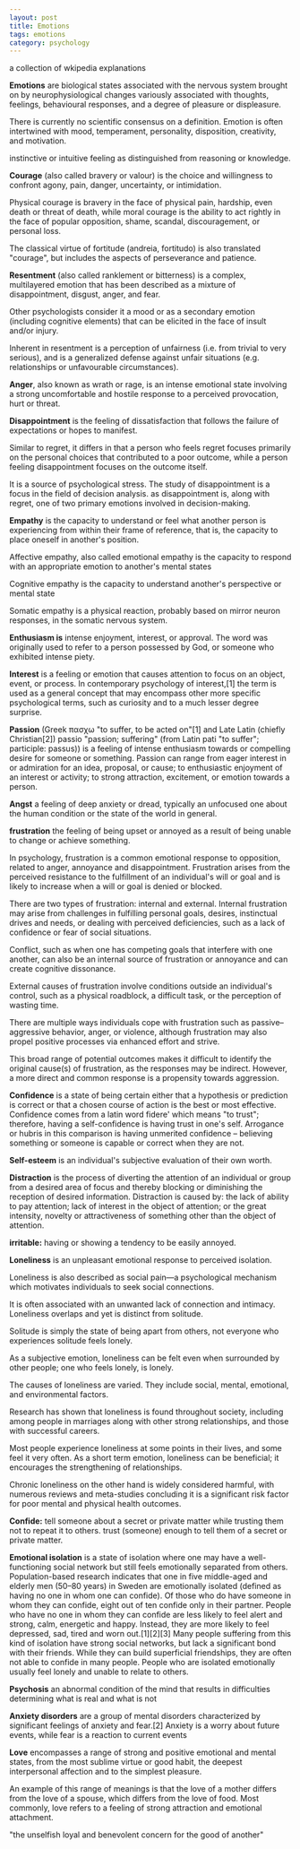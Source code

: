 ```yaml
---
layout: post
title: Emotions
tags: emotions
category: psychology
---
```


a collection of wkipedia explanations 

**Emotions** are biological states associated with the nervous system brought on by neurophysiological changes variously associated with thoughts, feelings, behavioural responses, and a degree of pleasure or displeasure.

 There is currently no scientific consensus on a definition. Emotion is often intertwined with mood, temperament, personality, disposition, creativity, and motivation.

instinctive or intuitive feeling as distinguished from reasoning or knowledge.



**Courage** (also called bravery or valour) is the choice and willingness to confront agony, pain, danger, uncertainty, or intimidation. 

Physical courage is bravery in the face of physical pain, hardship, even death or threat of death, while moral courage is the ability to act rightly in the face of popular opposition, shame, scandal, discouragement, or personal loss.

The classical virtue of fortitude (andreia, fortitudo) is also translated "courage", but includes the aspects of perseverance and patience.



**Resentment** (also called ranklement or bitterness) is a complex, multilayered emotion that has been described as a mixture of disappointment, disgust, anger, and fear.

 Other psychologists consider it a mood or as a secondary emotion (including cognitive elements) that can be elicited in the face of insult and/or injury.


Inherent in resentment is a perception of unfairness (i.e. from trivial to very serious), and is a generalized defense against unfair situations (e.g. relationships or unfavourable circumstances).


**Anger**, also known as wrath or rage, is an intense emotional state involving a strong uncomfortable and hostile response to a perceived provocation, hurt or threat.


**Disappointment** is the feeling of dissatisfaction that follows the failure of expectations or hopes to manifest. 

Similar to regret, it differs in that a person who feels regret focuses primarily on the personal choices that contributed to a poor outcome, while a person feeling disappointment focuses on the outcome itself.

It is a source of psychological stress. The study of disappointment is a focus in the field of decision analysis. as disappointment is, along with regret, one of two primary emotions involved in decision-making.



**Empathy** is the capacity to understand or feel what another person is experiencing from within their frame of reference, that is, the capacity to place oneself in another's position.

Affective empathy, also called emotional empathy is the capacity to respond with an appropriate emotion to another's mental states

Cognitive empathy is the capacity to understand another's perspective or mental state

Somatic empathy is a physical reaction, probably based on mirror neuron responses, in the somatic nervous system.



**Enthusiasm is** intense enjoyment, interest, or approval. The word was originally used to refer to a person possessed by God, or someone who exhibited intense piety.

**Interest** is a feeling or emotion that causes attention to focus on an object, event, or process. In contemporary psychology of interest,[1] the term is used as a general concept that may encompass other more specific psychological terms, such as curiosity and to a much lesser degree surprise.


**Passion** (Greek πασχω "to suffer, to be acted on"[1] and Late Latin (chiefly Christian[2]) passio "passion; suffering" (from Latin pati "to suffer"; participle: passus)) is a feeling of intense enthusiasm towards or compelling desire for someone or something. Passion can range from eager interest in or admiration for an idea, proposal, or cause; to enthusiastic enjoyment of an interest or activity; to strong attraction, excitement, or emotion towards a person.


**Angst** a feeling of deep anxiety or dread, typically an unfocused one about the human condition or the state of the world in general.

**frustration** the feeling of being upset or annoyed as a result of being unable to change or achieve something.

In psychology, frustration is a common emotional response to opposition, related to anger, annoyance and disappointment. Frustration arises from the perceived resistance to the fulfillment of an individual's will or goal and is likely to increase when a will or goal is denied or blocked.

 There are two types of frustration: internal and external. Internal frustration may arise from challenges in fulfilling personal goals, desires, instinctual drives and needs, or dealing with perceived deficiencies, such as a lack of confidence or fear of social situations. 

Conflict, such as when one has competing goals that interfere with one another, can also be an internal source of frustration or annoyance and can create cognitive dissonance. 

External causes of frustration involve conditions outside an individual's control, such as a physical roadblock, a difficult task, or the perception of wasting time.

There are multiple ways individuals cope with frustration such as passive–aggressive behavior, anger, or violence, although frustration may also propel positive processes via enhanced effort and strive.

This broad range of potential outcomes makes it difficult to identify the original cause(s) of frustration, as the responses may be indirect. However, a more direct and common response is a propensity towards aggression.


**Confidence** is a state of being certain either that a hypothesis or prediction is correct or that a chosen course of action is the best or most effective. Confidence comes from a latin word fidere' which means "to trust"; therefore, having a self-confidence is having trust in one's self. Arrogance or hubris in this comparison is having unmerited confidence – believing something or someone is capable or correct when they are not. 


**Self-esteem** is an individual's subjective evaluation of their own worth.


**Distraction** is the process of diverting the attention of an individual or group from a desired area of focus and thereby blocking or diminishing the reception of desired information. Distraction is caused by: the lack of ability to pay attention; lack of interest in the object of attention; or the great intensity, novelty or attractiveness of something other than the object of attention.

**irritable:** having or showing a tendency to be easily annoyed.


**Loneliness** is an unpleasant emotional response to perceived isolation. 

Loneliness is also described as social pain—a psychological mechanism which motivates individuals to seek social connections. 

It is often associated with an unwanted lack of connection and intimacy. Loneliness overlaps and yet is distinct from solitude. 

Solitude is simply the state of being apart from others, not everyone who experiences solitude feels lonely. 

As a subjective emotion, loneliness can be felt even when surrounded by other people; one who feels lonely, is lonely. 

The causes of loneliness are varied. They include social, mental, emotional, and environmental factors.


Research has shown that loneliness is found throughout society, including among people in marriages along with other strong relationships, and those with successful careers. 

Most people experience loneliness at some points in their lives, and some feel it very often. As a short term emotion, loneliness can be beneficial; it encourages the strengthening of relationships.

 Chronic loneliness on the other hand is widely considered harmful, with numerous reviews and meta-studies concluding it is a significant risk factor for poor mental and physical health outcomes.



**Confide:** tell someone about a secret or private matter while trusting them not to repeat it to others.
trust (someone) enough to tell them of a secret or private matter.


**Emotional isolation** is a state of isolation where one may have a well-functioning social network but still feels emotionally separated from others.
Population-based research indicates that one in five middle-aged and elderly men (50–80 years) in Sweden are emotionally isolated (defined as having no one in whom one can confide). Of those who do have someone in whom they can confide, eight out of ten confide only in their partner. People who have no one in whom they can confide are less likely to feel alert and strong, calm, energetic and happy. Instead, they are more likely to feel depressed, sad, tired and worn out.[1][2][3] Many people suffering from this kind of isolation have strong social networks, but lack a significant bond with their friends. While they can build superficial friendships, they are often not able to confide in many people. People who are isolated emotionally usually feel lonely and unable to relate to others.


**Psychosis** an abnormal condition of the mind that results in difficulties determining what is real and what is not


**Anxiety disorders** are a group of mental disorders characterized by significant feelings of anxiety and fear.[2] Anxiety is a worry about future events, while fear is a reaction to current events


**Love** encompasses a range of strong and positive emotional and mental states, from the most sublime virtue or good habit, the deepest interpersonal affection and to the simplest pleasure.

 An example of this range of meanings is that the love of a mother differs from the love of a spouse, which differs from the love of food. Most commonly, love refers to a feeling of strong attraction and emotional attachment.

"the unselfish loyal and benevolent concern for the good of another"


